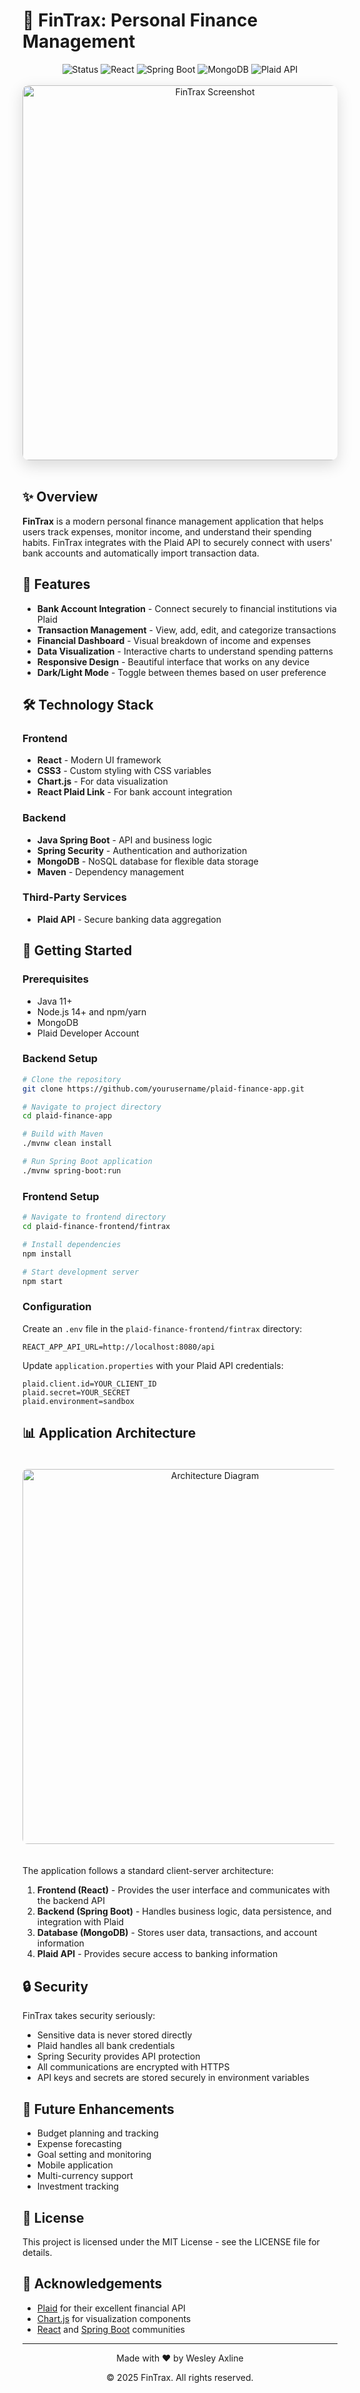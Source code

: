 # 💸 FinTrax: Personal Finance Management

<div align="center">
  <img src="https://img.shields.io/badge/Status-Active-success?style=for-the-badge" alt="Status" />
  <img src="https://img.shields.io/badge/React-18.2.0-61DAFB?style=for-the-badge&logo=react" alt="React" />
  <img src="https://img.shields.io/badge/Spring_Boot-3.1.12-6DB33F?style=for-the-badge&logo=spring-boot" alt="Spring Boot" />
  <img src="https://img.shields.io/badge/MongoDB-Latest-47A248?style=for-the-badge&logo=mongodb" alt="MongoDB" />
  <img src="https://img.shields.io/badge/Plaid_API-Integrated-00B393?style=for-the-badge" alt="Plaid API" />
</div>

<div align="center">
  <br />
  <img src="https://assets-global.website-files.com/636a6f81a287f5628189d717/63c9ce90a51cd77d5af56f20_Expense-Tracker-p-800.webp" alt="FinTrax Screenshot" width="600px" style="border-radius: 10px; box-shadow: 0 8px 24px rgba(0,0,0,0.15);" />
  <br />
  <br />
</div>

## ✨ Overview

**FinTrax** is a modern personal finance management application that helps users track expenses, monitor income, and understand their spending habits. FinTrax integrates with the Plaid API to securely connect with users' bank accounts and automatically import transaction data.

## 🚀 Features

- **Bank Account Integration** - Connect securely to financial institutions via Plaid
- **Transaction Management** - View, add, edit, and categorize transactions
- **Financial Dashboard** - Visual breakdown of income and expenses
- **Data Visualization** - Interactive charts to understand spending patterns
- **Responsive Design** - Beautiful interface that works on any device
- **Dark/Light Mode** - Toggle between themes based on user preference

## 🛠️ Technology Stack

### Frontend
- **React** - Modern UI framework
- **CSS3** - Custom styling with CSS variables
- **Chart.js** - For data visualization
- **React Plaid Link** - For bank account integration

### Backend
- **Java Spring Boot** - API and business logic
- **Spring Security** - Authentication and authorization
- **MongoDB** - NoSQL database for flexible data storage
- **Maven** - Dependency management

### Third-Party Services
- **Plaid API** - Secure banking data aggregation

## 🔧 Getting Started

### Prerequisites
- Java 11+
- Node.js 14+ and npm/yarn
- MongoDB
- Plaid Developer Account

### Backend Setup
```bash
# Clone the repository
git clone https://github.com/yourusername/plaid-finance-app.git

# Navigate to project directory
cd plaid-finance-app

# Build with Maven
./mvnw clean install

# Run Spring Boot application
./mvnw spring-boot:run
```

### Frontend Setup
```bash
# Navigate to frontend directory
cd plaid-finance-frontend/fintrax

# Install dependencies
npm install

# Start development server
npm start
```

### Configuration
Create an `.env` file in the `plaid-finance-frontend/fintrax` directory:

```
REACT_APP_API_URL=http://localhost:8080/api
```

Update `application.properties` with your Plaid API credentials:

```properties
plaid.client.id=YOUR_CLIENT_ID
plaid.secret=YOUR_SECRET
plaid.environment=sandbox
```

## 📊 Application Architecture

<div align="center">
  <img src="https://miro.medium.com/max/1400/1*ESPjx4XjiYEB2VvRYVNmyA.png" alt="Architecture Diagram" width="600px" style="border-radius: 8px; margin: 20px 0;" />
</div>

The application follows a standard client-server architecture:

1. **Frontend (React)** - Provides the user interface and communicates with the backend API
2. **Backend (Spring Boot)** - Handles business logic, data persistence, and integration with Plaid
3. **Database (MongoDB)** - Stores user data, transactions, and account information
4. **Plaid API** - Provides secure access to banking information

## 🔒 Security

FinTrax takes security seriously:

- Sensitive data is never stored directly
- Plaid handles all bank credentials
- Spring Security provides API protection
- All communications are encrypted with HTTPS
- API keys and secrets are stored securely in environment variables

## 🌱 Future Enhancements

- Budget planning and tracking
- Expense forecasting
- Goal setting and monitoring
- Mobile application
- Multi-currency support
- Investment tracking

## 📝 License

This project is licensed under the MIT License - see the LICENSE file for details.

## 🙏 Acknowledgements

- [Plaid](https://plaid.com/) for their excellent financial API
- [Chart.js](https://www.chartjs.org/) for visualization components
- [React](https://reactjs.org/) and [Spring Boot](https://spring.io/projects/spring-boot) communities

---

<div align="center">
  <p>Made with ❤️ by Wesley Axline</p>
  <p>© 2025 FinTrax. All rights reserved.</p>
</div>
